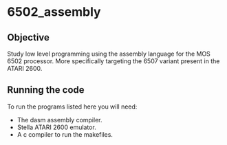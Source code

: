 # 6502_assembly

## Objective

Study low level programming using the assembly language for the MOS 6502 processor. More specifically targeting the 6507 variant present in the ATARI 2600. 

## Running the code 
To run the programs listed here you will need:

- The dasm assembly compiler.
- Stella ATARI 2600 emulator.
- A c compiler to run the makefiles.